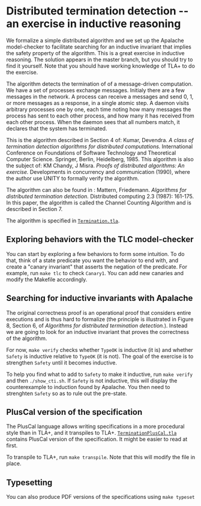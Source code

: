 # Distributed termination detection -- an exercise in inductive reasoning

We formalize a simple distributed algorithm and we set up the Apalache
model-checker to facilitate searching for an inductive invariant that implies
the safety property of the algorithm. This is a great exercise in inductive
reasoning. The solution appears in the master branch, but you should try to
find it yourself. Note that you should have working knowledge of TLA+ to do the
exercise.

The algorithm detects the termination of of a message-driven computation.  We
have a set of processes exchange messages.  Initialy there are a few messages
in the network. A process can receive a messages and send 0, 1, or more
messages as a response, in a single atomic step.  A daemon visits arbitrary
processes one by one, each time noting how many messages the process has sent
to each other process, and how many it has received from each other process.
When the daemon sees that all numbers match, it declares that the system has
terminated.

This is the algorithm described in Section 4 of: Kumar, Devendra.  *A class of
termination detection algorithms for distributed computations.* International
Conference on Foundations of Software Technology and Theoretical Computer
Science.  Springer, Berlin, Heidelberg, 1985. This algorithm is also the
subject of: KM Chandy, J Misra. *Proofs of distributed algorithms: An
exercise.* Developments in concurrency and communication (1990), where the
author use UNITY to formally verify the algorithm.

The algorithm can also be found in : Mattern, Friedemann. *Algorithms for
distributed termination detection.* Distributed computing 2.3 (1987): 161-175.
In this paper, the algorithm is called the Channel Counting Algorithm and is
described in Section 7.

The algorithm is specified in [`Termination.tla`](Termination.tla).

## Exploring behaviors with the TLC model-checker

You can start by exploring a few behaviors to form some intuition.
To do that, think of a state predicate you want the behavior to end with, and create a "canary invariant" that asserts the negation of the predicate.
For example, run `make tlc` to check `Canary1`.
You can add new canaries and modify the Makefile accordingly.

## Searching for inductive invariants with Apalache

The original correctness proof is an operational proof that considers entire
executions and is thus hard to formalize (the principle is illustrated in
Figure 8, Section 6, of *Algorithms for distributed termination detection.*).
Instead we are going to look for an inductive invariant that proves the
correctness of the algorithm.

For now, `make verify` checks whether `TypeOK` is inductive (it is) and whether `Safety` is inductive relative to `TypeOK` (it is not).
The goal of the exercise is to strengthen `Safety` until it becomes inductive.

To help you find what to add to `Safety` to make it inductive, run `make verify` and then `./show_cti.sh`.
If `Safety` is not inductive, this will display the counterexample to induction found by Apalache.
You then need to strenghten `Safety` so as to rule out the pre-state.

## PlusCal version of the specification

The PlusCal language allows writing specifications in a more procedural style than in TLA+, and it transpiles to TLA+.
[`TerminationPlusCal.tla`](TerminationPlusCal.tla) contains PlusCal version of the specification.
It might be easier to read at first.

To transpile to TLA+, run `make transpile`. Note that this will modify the file in place.

## Typesetting

You can also produce PDF versions of the specifications using `make typeset`
